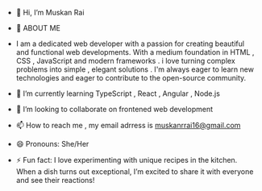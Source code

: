 - 👋 Hi, I’m Muskan Rai



- 👀 ABOUT ME
- I am a dedicated web developer with a passion for creating beautiful and functional web developments. With a medium foundation in HTML , CSS , JavaScript and modern frameworks . i love turning complex problems into simple , elegant solutions . I'm always eager to learn new technologies and eager to contribute to the open-source community.

  
- 🌱 I’m currently learning TypeScript , React , Angular , Node.js
- 💞️ I’m looking to collaborate on frontened web development
- 📫 How to reach me , my email adrress is muskanrrai16@gmail.com
- 😄 Pronouns: She/Her
- ⚡ Fun fact: I love experimenting with unique recipes in the kitchen. When a dish turns out exceptional, I’m excited to share it with everyone and see their reactions!

<!---
Muskan16-web/Muskan16-web is a ✨ special ✨ repository because its `README.md` (this file) appears on your GitHub profile.
You can click the Preview link to take a look at your changes.
--->
